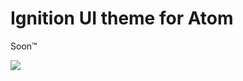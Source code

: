 # Ignition UI theme for Atom

Soon™

![](https://s3.amazonaws.com/f.cl.ly/items/3d0C3L0m2L241y3h1Y3P/2015-01-08%20at%203.11%20pm.png)
